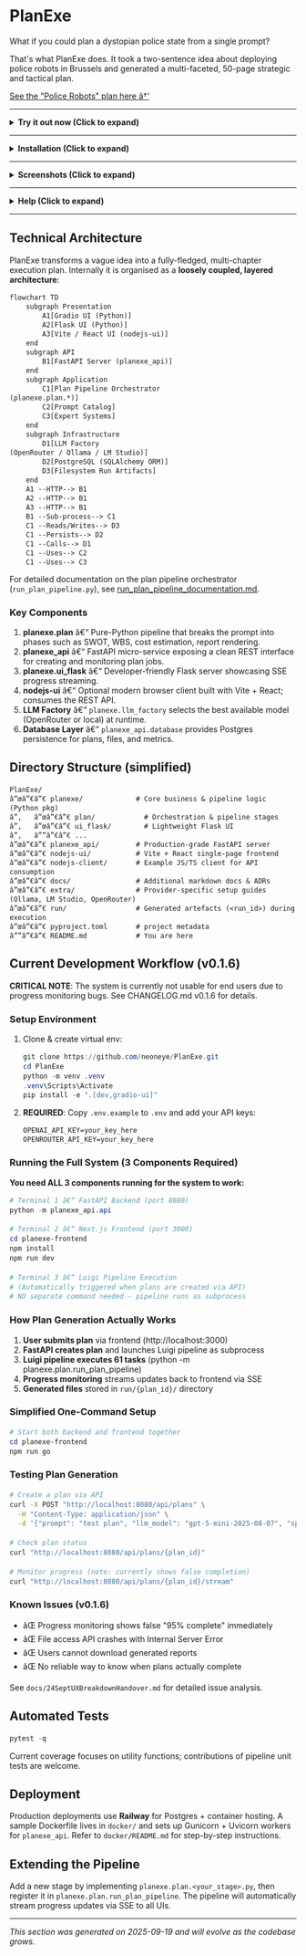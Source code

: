 ﻿<!--
*This section was generated on 2025-09-19 and will evolve as the codebase grows.*

## Retrieving Plan Outputs

The pipeline writes every artefact to two locations:

- **Run directory** – each plan executes inside `run/<plan_id>/`. The final HTML lives at `029-report.html` (generated by `ReportTask`), with all intermediate JSON/markdown/CSV files beside it.
- **Database** – every task persists the same payload to the `plan_content` table (via `db_service.create_plan_content`). This is what the FastAPI layer uses to serve downloads even when filesystem access is ephemeral (for example on Railway).

Practical ways to grab the finished plan:

1. **CLI / local dev**
   ```powershell
   # open the final HTML report in a browser
   start run\PlanExe_<timestamp>\029-report.html

   # regenerate / re-export manually if needed
   python -m planexe.report.report_generator run\PlanExe_<timestamp>
   ```

2. **Database inspection (Railway, CI, etc.)**
   ```sql
   SELECT filename, stage, content_type
   FROM plan_content
   WHERE plan_id = 'PlanExe_<timestamp>'
   ORDER BY created_at;
   ```
   `029-report.html` contains the assembled HTML; other files (markdown, CSV) are available for downstream publishing.

3. **API downloads**
   - `GET /api/plans/{plan_id}/report` → `029-report.html`
   - `GET /api/plans/{plan_id}/files/{filename}` for any other artefact listed by `GET /api/plans/{plan_id}/files`

On Railway the working directory defaults to `/app/run/<plan_id>/`. If you need to archive a plan, copy that directory (or pull from `plan_content`) before the deployment pod is recycled.
*This section was generated on 2025-09-19 and will evolve as the codebase grows.*
<!--
 * Author: Cascade
 * Date: 2025-09-19
 * PURPOSE: Comprehensive technical documentation for PlanExe. Provides architecture overview, setup instructions, development guidelines, and project structure.
 * SRP and DRY check: Pass - This file solely documents the project and avoids duplicating code logic.
-->

# PlanExe

What if you could plan a dystopian police state from a single prompt?

That's what PlanExe does. It took a two-sentence idea about deploying police robots in Brussels and generated a multi-faceted, 50-page strategic and tactical plan.

[See the "Police Robots" plan here â†’](https://neoneye.github.io/PlanExe-web/20250824_police_robots_report.html)

---

<details>
<summary><strong> Try it out now (Click to expand)</strong></summary>
<br>

If you are not a developer. You can generate 1 plan for free, beyond that it cost money.

[Try it here â†’](https://app.mach-ai.com/planexe_early_access)

</details>

---

<details>
<summary><strong> Installation (Click to expand)</strong></summary>

<br>

**Prerequisite:** You are a python developer with machine learning experience.

# Installation

Typical python installation procedure:

```bash
git clone https://github.com/neoneye/PlanExe.git
cd PlanExe
python3 -m venv venv
source venv/bin/activate
(venv) pip install '.[gradio-ui]'
```

# Configuration

**Config A:** Run a model in the cloud using a paid provider. Follow the instructions in [OpenRouter](extra/openrouter.md).

**Config B:** Run models locally on a high-end computer. Follow the instructions for either [Ollama](extra/ollama.md) or [LM Studio](extra/lm_studio.md).

Recommendation: I recommend **Config A** as it offers the most straightforward path to getting PlanExe working reliably.

# Usage

**For local development**, PlanExe comes with a Gradio-based web interface:

```bash
(venv) python -m planexe.plan.app_text2plan
```

This command launches a local development server at **http://localhost:7860** (local machine only, not for production). Open that link in your browser, type a vague idea or description, and PlanExe will produce a detailed plan.

To stop the server at any time, press `Ctrl+C` in your terminal.

**For production deployment**, see the [Current Development Workflow](#current-development-workflow-v016) section below which uses FastAPI (port 8080) and Next.js (port 3000) on Railway.

</details>

---

<details>
<summary><strong> Screenshots (Click to expand)</strong></summary>

<br>

You input a vague description of what you want and PlanExe outputs a plan. [See generated plans here](https://neoneye.github.io/PlanExe-web/use-cases/).

![Video of PlanExe](/extra/planexe-humanoid-factory.gif?raw=true "Video of PlanExe")

[YouTube video: Using PlanExe to plan a lunar base](https://www.youtube.com/watch?v=7AM2F1C4CGI)

![Screenshot of PlanExe](/extra/planexe-humanoid-factory.jpg?raw=true "Screenshot of PlanExe")

</details>

---

<details>
<summary><strong> Help (Click to expand)</strong></summary>

<br>

For help or feedback.

Join the [PlanExe Discord](https://neoneye.github.io/PlanExe-web/discord).

</details>

---

## Technical Architecture

PlanExe transforms a vague idea into a fully-fledged, multi-chapter execution plan. Internally it is organised as a **loosely coupled, layered architecture**:

```mermaid
flowchart TD
    subgraph Presentation
        A1[Gradio UI (Python)]
        A2[Flask UI (Python)]
        A3[Vite / React UI (nodejs-ui)]
    end
    subgraph API
        B1[FastAPI Server (planexe_api)]
    end
    subgraph Application
        C1[Plan Pipeline Orchestrator
(planexe.plan.*)]
        C2[Prompt Catalog]
        C3[Expert Systems]
    end
    subgraph Infrastructure
        D1[LLM Factory
(OpenRouter / Ollama / LM Studio)]
        D2[PostgreSQL (SQLAlchemy ORM)]
        D3[Filesystem Run Artifacts]
    end
    A1 --HTTP--> B1
    A2 --HTTP--> B1
    A3 --HTTP--> B1
    B1 --Sub-process--> C1
    C1 --Reads/Writes--> D3
    C1 --Persists--> D2
    C1 --Calls--> D1
    C1 --Uses--> C2
    C1 --Uses--> C3
```

For detailed documentation on the plan pipeline orchestrator (`run_plan_pipeline.py`), see [run_plan_pipeline_documentation.md](docs/run_plan_pipeline_documentation.md).

### Key Components
1. **planexe.plan** â€“ Pure-Python pipeline that breaks the prompt into phases such as SWOT, WBS, cost estimation, report rendering.
2. **planexe_api** â€“ FastAPI micro-service exposing a clean REST interface for creating and monitoring plan jobs.
3. **planexe.ui_flask** â€“ Developer-friendly Flask server showcasing SSE progress streaming.
4. **nodejs-ui** â€“ Optional modern browser client built with Vite + React; consumes the REST API.
5. **LLM Factory** â€“ `planexe.llm_factory` selects the best available model (OpenRouter or local) at runtime.
6. **Database Layer** â€“ `planexe_api.database` provides Postgres persistence for plans, files, and metrics.

## Directory Structure (simplified)

```text
PlanExe/
â”œâ”€â”€ planexe/             # Core business & pipeline logic (Python pkg)
â”‚   â”œâ”€â”€ plan/            # Orchestration & pipeline stages
â”‚   â”œâ”€â”€ ui_flask/        # Lightweight Flask UI
â”‚   â””â”€â”€ ...
â”œâ”€â”€ planexe_api/         # Production-grade FastAPI server
â”œâ”€â”€ nodejs-ui/           # Vite + React single-page frontend
â”œâ”€â”€ nodejs-client/       # Example JS/TS client for API consumption
â”œâ”€â”€ docs/                # Additional markdown docs & ADRs
â”œâ”€â”€ extra/               # Provider-specific setup guides (Ollama, LM Studio, OpenRouter)
â”œâ”€â”€ run/                 # Generated artefacts (<run_id>) during execution
â”œâ”€â”€ pyproject.toml       # project metadata
â””â”€â”€ README.md            # You are here
```

## Current Development Workflow (v0.1.6)

**CRITICAL NOTE**: The system is currently not usable for end users due to progress monitoring bugs. See CHANGELOG.md v0.1.6 for details.

### Setup Environment
1. Clone & create virtual env:
   ```powershell
   git clone https://github.com/neoneye/PlanExe.git
   cd PlanExe
   python -m venv .venv
   .venv\Scripts\Activate
   pip install -e ".[dev,gradio-ui]"
   ```

2. **REQUIRED**: Copy `.env.example` to `.env` and add your API keys:
   ```
   OPENAI_API_KEY=your_key_here
   OPENROUTER_API_KEY=your_key_here
   ```

### Running the Full System (3 Components Required)

**You need ALL 3 components running for the system to work:**

```powershell
# Terminal 1 â€“ FastAPI Backend (port 8080)
python -m planexe_api.api

# Terminal 2 â€“ Next.js Frontend (port 3000)
cd planexe-frontend
npm install
npm run dev

# Terminal 3 â€“ Luigi Pipeline Execution
# (Automatically triggered when plans are created via API)
# NO separate command needed - pipeline runs as subprocess
```

### How Plan Generation Actually Works

1. **User submits plan** via frontend (http://localhost:3000)
2. **FastAPI creates plan** and launches Luigi pipeline as subprocess
3. **Luigi pipeline executes 61 tasks** (python -m planexe.plan.run_plan_pipeline)
4. **Progress monitoring** streams updates back to frontend via SSE
5. **Generated files** stored in `run/{plan_id}/` directory

### Simplified One-Command Setup

```powershell
# Start both backend and frontend together
cd planexe-frontend
npm run go
```

### Testing Plan Generation

```bash
# Create a plan via API
curl -X POST "http://localhost:8080/api/plans" \
  -H "Content-Type: application/json" \
  -d '{"prompt": "test plan", "llm_model": "gpt-5-mini-2025-08-07", "speed_vs_detail": "fast_but_skip_details"}'

# Check plan status
curl "http://localhost:8080/api/plans/{plan_id}"

# Monitor progress (note: currently shows false completion)
curl "http://localhost:8080/api/plans/{plan_id}/stream"
```

### Known Issues (v0.1.6)
- âŒ Progress monitoring shows false "95% complete" immediately
- âŒ File access API crashes with Internal Server Error
- âŒ Users cannot download generated reports
- âŒ No reliable way to know when plans actually complete

See `docs/24SeptUXBreakdownHandover.md` for detailed issue analysis.

## Automated Tests

```powershell
pytest -q
```

Current coverage focuses on utility functions; contributions of pipeline unit tests are welcome.

## Deployment

Production deployments use **Railway** for Postgres + container hosting. A sample Dockerfile lives in `docker/` and sets up Gunicorn + Uvicorn workers for `planexe_api`. Refer to `docker/README.md` for step-by-step instructions.

## Extending the Pipeline

Add a new stage by implementing `planexe.plan.<your_stage>.py`, then register it in `planexe.plan.run_plan_pipeline`. The pipeline will automatically stream progress updates via SSE to all UIs.

---

*This section was generated on 2025-09-19 and will evolve as the codebase grows.*
